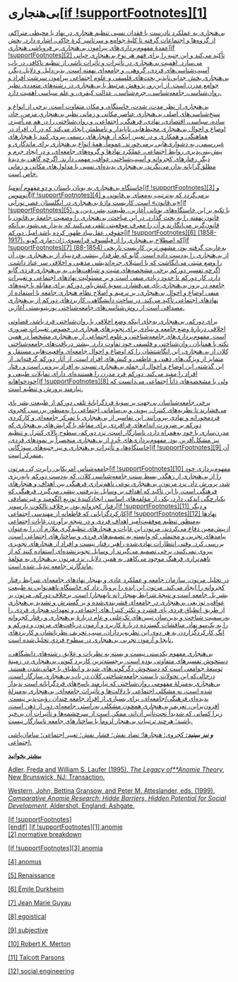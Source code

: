  بی‌هنجاری[[if !supportFootnotes][1]](#_ftn1)
============================================

[بی‌هنجاری به عملکرد نادرست یا فقدان نسبی تنظیم هنجاری در نهاد یا محیطی متراکم، از گروه‌ها و اجتماعات گرفته تا کلیۀ جوامع و سرتاسر کرۀ خاکی، اشاره دارد. بخش عمدۀ مفهوم‌پردازی‌های پیرامون بی‌هنجاری بر فروپاشی هنجاری](#_ftn1)[[if !supportFootnotes][2] تأکید می‌کند و این جنبه را برای فهم هر نوع بی‌هنجاری حیاتی می‌سازد. اهمیت بی‌هنجاری در تأثیرات و تأثرات ناشی از تنظیم ناکافی در باب آسیب‌شناسی‌های فردی، گروهی، و جامعه‌ای نهفته است. بدین‌دلیل و دلایل دیگر، بی‌هنجاری بخش جدایی‌ناپذیر بحث‌های فلسفی و علوم اجتماعی پیرامون سرشت افراد و جوامع مدرن است. از این‌رو، پژوهش مرتبط با بی‌هنجاری در رشته‌های متعددی نظیر روان‌شناسی، جامعه‌شناسی، جرم‌شناسی، عدالت کیفری، و علم سیاسی اهمیت دارد.](#_ftn2)

[بی‌هنجاری از نظر مدت، شدت، خاستگاه، و مکان متفاوت است. برخی از انواع و سنخ‌شناسی‌های اصلی بی‌هنجاری عناصر مکانی و زمانی نظیر بی‌هنجاریِ مزمن، حاد، ساده، سیاسی، اقتصادی، نهادی، فرهنگی، اجتماعی، و روان‌شناختی را در هم می‌آمیزد. اوضاع و احوال بی‌هنجاری محیط‌هایی ناپایدار و نامطمئن ایجاد می‌کند که در آن افراد در هماهنگی و همکاری و در تعیین اینکه از هنجارهای رسمی پیروی کنند یا هنجارهای غیررسمی، به دشواری‌هایی برمی‌خورند. عموماً، همۀ انواع بی‌هنجاری برای ماندگاری و پیش‌بینی‌پذیری روابط اجتماعی، عملکرد نهادها و گروه‌های جامعه‌ای، و در ایجاد جرم و دیگر رفتارهای کجروانه و آسیب‌شناختی عواقب مهمی دارند. اگرچه گاهی به دیدۀ مطلق‌گرایانه بدان می‌نگرند، بی‌هنجاری پدیده‌ای نسبی با مدلول‌های مکانی و زمانی خاص است.](#_ftn2)

[خاستگاه بی‌هنجاری به یونان باستان و دو مفهوم *آنومیا*](#_ftn2)[[if !supportFootnotes][3] و *آنوموس*](#_ftn3)[[if !supportFootnotes][4] برمی‌گردد که به‌ترتیب به‌معنای بی‌قانونی و «بی‌قانون» است. کاربست واژهٔ بی‌هنجاری در انگلستان عصر نوزایی](#_ftn4)[[if !supportFootnotes][5]، با تکیه بر این خاستگاه‌های یونانی آغازین، طبیعت بشر، دین، و قانون نهفته را به بحث گذارد. در این مباحث، بی‌هنجاری را وضعیت جامعۀ بی‌قانون یا قانون‌گریز می‌انگارند و آن را معرف موقعیتی تلقی می‌کنند که پدیدار می‌شود بی‌آنکه حقوقی عقل‌بنیاد ظهور کرده باشد.](#_ftn5)[امیل دورکم](#_ftn5)[[if !supportFootnotes][6] (1858-1917)، که اصطلاح بی‌هنجاری را از فیلسوف فرانسوی ژان-ماری گویو](#_ftn6)[[if !supportFootnotes][7] (88-1854) به‌عاریت گرفته بود، مشهورترین کاربست تاریخی از بی‌هنجاری را به‌دست داده است. گایو که طرفدار بینشی فردبنیاد از بی‌هنجاری بود، آن را وضع مثبتی می‌انگاشت که با استیلای جزم‌اندیشی مذهبی و اخلاقی سر عناد داشت. اگرچه تفسیر دورکم برخی مشخصه‌های مثبت و شباهت‌هایی به بی‌هنجاری فردی گایو دارد، کار دورکم تا حدود زیادی منفی است و بر مسئولیت نهادهای اجتماعی و تغییرات جامعه در بروز بی‌هنجاری پای می‌فشارد. سویۀ کنش‌باور دورکم برای مقابله با جنبه‌های منفی اوضاع و احوال بی‌هنجاری، بر ترمیم و اصلاح نظام هنجاری جامعه با استفاده از نهادهای اجتماعی تأکید می‌کند. در ساحت دانشگاهی، کاربردهای دورکم از بی‌هنجاری مصداقی است از روش‌شناسی‌های جامعه‌شناختی پوزیتیویستی آغازین.](#_ftn7)

[برای دورکم، بی‌هنجاری به‌جای اینکه وضع اخلاقی یا روان‌شناختی فرد باشد، قضاوتی اخلاقی دربارۀ وضع جامعه و بنیادی برای تجویزهای هنجاری در خصوص تغییرات ضروری است. مفهوم‌پردازی‌های جامعه‌شناختی و علوم اجتماعی از بی‌هنجاری مشخصاً در همین نکته با همتایان روان‌شناختی و فلسفی خود تفاوت دارد. بیشتر دریافت‌های جامعه‌شناختی کلان از بی‌هنجاری، این انگاشتشان را که اوضاع و احوال جامعه‌ای واقعیت‌هایی مستقل و متمایز از ویژگی‌های ذهنی و عاطفی و کنش‌های افراد است، از آثار دورکم گرفته‌اند. از این گذشته، این اوضاع و احوال از جمله بی‌هنجاری نسبت به افراد بیرونی است و رفتار افراد را مقید می‌کند. دورکم فرد مدرن را هستنده‌ای دارای تمایلات طبیعی و خودخواهانه](#_ftn7)[[if !supportFootnotes][8] ولی با مشخصه‌های ذاتاً اجتماعی می‌دانست که نیازمند پرورش و تنظیم است.](#_ftn8)

[برخی جامعه‌شناسان بی‌جهت بر سویۀ فردگرایانۀ تلقی دورکم از طبیعت بشر پای می‌فشارند تا نظریه‌های کنترل، پیوند، و بی‌سامانی اجتماعی را به‌منظور بررسی کجروی فردمحورانه و نهادی بپرورانند. این تفاسیر از بی‌هنجاری با تمرکز جامعه‌ای و کارکردی دورکم بر ضرورت اندام‌های فرافردی برای مقابله با گرایش‌های بی‌هنجاری که مدرن‌سازی با خود به‌همراه دارد، ناسازگار است. نزد دورکم، سطوح بالای کنترل و تنظیم نیز مشکل‌آفرین بود. مفهوم‌پردازی‌های خُرد از بی‌هنجاری منحصراً بر نمودهای فردی، خاستگاه‌ها، و تأثیرات بی‌هنجاری و نیز جنبه‌های سوژگانی](#_ftn8)[[if !supportFootnotes][9] آن متمرکز است.](#_ftn9)

[جامعه‌شناس امریکایی رابرت کِی مرتون](#_ftn9)[[if !supportFootnotes][10] مفهوم‌پردازی خود را از بی‌هنجاری از رهگذر بسط سنت جامعه‌شناسی کلان، که به‌دست دورکم پایه‌ریزی شد، پرورش داد. نزد مرتون، بی‌هنجاری نوعی ناهم‌ترازی فرهنگی بین اهداف و هنجارهای فرهنگی است، با این تأکید که اهداف بر وسایل پذیرفتنی پیشی می‌گیرد. فرهنگی که یکپارچگی اندکی دارد، یکی از مؤلفه‌های اساسی ایجادکنندۀ توزیع الگومند و غیرتصادفی رفتار کجروانه بود. برخلاف تالکوت پارسونز](#_ftn10)[[if !supportFootnotes][11] و دیگر کارکردگرایانی که قاطعانه از مهندسی اجتماعی](#_ftn11)[[if !supportFootnotes][12] نهادها به‌منظور تنظیم موفقیت‌آمیز اهداف فردی و در نتیجه برآوردن غایات اجتماعی ازپیش‌معین دفاع می‌کردند، مرتون این غایات و هنجارهای تنظیم‌گری ملازم آن را به‌عنوان پیامدهای تجربی و محتملی که وابسته به تصمیم‌های فردی و ساختارهای اجتماعی است، بررسی کرد. وقتی انتظارات نهادی‌شده راهبر رفتار نیست و افراد از هنجارهای تجویزی پیروی نمی‌کنند، برخی تصمیم می‌گیرند از وسایل تجویزنشده‌ای استفاده کنند که از ناهم‌ترازی فرهنگ موجود می‌کاهد. به همین دلایل، نزد مرتون بی‌هنجاری به مؤلفۀ ماندگارتر جامعه تبدیل شده است.](#_ftn12)

[در تحلیل مرتون، سازمان جامعه و عملکرد عادی و بهنجار نهادهای جامعه‌ای شرایط رفتار کجروانه را ایجاد می‌کند. مرتون این ایده را پروبال داد که خاستگاه ناهم‌نوایی نه طبیعت بشر بل جامعه است و نتیجۀ شرایط بهنجار (نه نابهنجار) است. برخلاف دورکم، مرتون بر عواقب توزیعی بی‌هنجاری در جامعه‌ای قشربندی‌شده و بر گسترش و تشدید بی‌هنجاری از طریق انطباق فردی پای فشرد و تکثر کنترل‌های اجتماعی و تعهدات هنجاری فردی را به‌رسمیت شناخت و بدین‌سان تبیین‌های تک‌علتی و عام دربارۀ بی‌هنجاری و رفتار کجروانه را به یک‌سو نهاد. مناقشات گسترده دربارۀ کاربرد و آزمون دریافت‌های مرتون و دورکم و انگ کارکردگزاردن به هر دوی این نظریه‌پردازان، سبب تحریف نظریاتشان و کاربردهای نابجا و آزمون تجربی بی‌هنجاری در سطوح فردیِ تحلیل‌شده است.](#_ftn12)

[بی‌هنجاری مفهوم یکدستی نیست و بسته به نظریات و علایق رشته‌های دانشگاهی، دستخوش تفسیرهای متفاوتی بوده است. برجسته‌ترین کاربرد کنونی بی‌هنجاری در زمینۀ توسعۀ جوامعی است که دستخوش دگرگونی‌های شدید و انطباق با جهانی‌شدن هستند. درحالی‌که این تحولات با سنت جامعه‌شناختی کلان در باب بی‌هنجاری سازگار است، بی‌هنجاری به‌منزلۀ مفهومی روان‌شناختی که نیازمند پاسخ‌های فردگرایانه است پدیدار شده است، نه مشکلی اجتماعی با دلالت‌ها و تأثیرات جامعه‌ای. بی‌هنجاری به‌منزلۀ پدیده‌ای فرهنگی/جامعه‌ای، برای بسیاری از افراد جامعه چندان رؤیت‌پذیر نیست. افزون‌براین، تعریف بی‌هنجاری همچون مشکلی به‌راستی جامعه‌ای دور از ذهن است، زیرا کسانی که شدیداً تحت‌تأثیر آن‌اند، ممکن است از سرچشمه‌ها و تأثیرات آن بی‌خبر باشند؛ هرچند ترتیبات بی‌هنجار لزوماً با ساختارهای جامعه ناسازگار نیست.](#_ftn12)

[***و نیز ببینید:*** کجروی؛ هنجارها؛ تضاد نقش؛ فشار نقش؛ تغییر اجتماعی؛ سامان‌پاشی اجتماعی.](#_ftn12)

[**بیشتر بخوانید**](#_ftn12) 

[Adler, Freda and William S. Laufer (1995). *The Legacy of**Anomie Theory*, New Brunswick, NJ: Transaction.](#_ftn12)

[Western, John, Bettina Gransow, and Peter M. Atteslander, eds. (1999). *Comparative Anomie Research: Hidde Barriers, Hidden Potential for Social Development*, Aldershot, England: Ashgate.](#_ftn12)

  


[[if !supportFootnotes]  
[endif]](#_ftn12) [[if !supportFootnotes][1] anomie](#_ftnref1)  
[[2] normative breakdown](#_ftnref2)

[[if !supportFootnotes][3] anomia](#_ftnref3)

[[4] anomus](#_ftnref4)

[[5] Renaissance](#_ftnref5)

[[6] Émile Durkheim](#_ftnref6)

[[7] Jean Marie Guyau](#_ftnref7)

[[8] egoistical](#_ftnref8)

[[9] subjective](#_ftnref9)

[[10] Robert K. Merton](#_ftnref10)

[[11] Talcott Parsons](#_ftnref11)

[[12] social engineering](#_ftnref12)

 